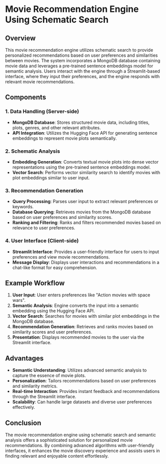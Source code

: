 # Movie Recommendation Engine Using Schematic Search

## Overview
This movie recommendation engine utilizes schematic search to provide personalized recommendations based on user preferences and similarities between movies. The system incorporates a MongoDB database containing movie data and leverages a pre-trained sentence embeddings model for semantic analysis. Users interact with the engine through a Streamlit-based interface, where they input their preferences, and the engine responds with relevant movie recommendations.

## Components

### 1. Data Handling (Server-side)
- **MongoDB Database**: Stores structured movie data, including titles, plots, genres, and other relevant attributes.
- **API Integration**: Utilizes the Hugging Face API for generating sentence embeddings to represent movie plots semantically.

### 2. Schematic Analysis
- **Embedding Generation**: Converts textual movie plots into dense vector representations using the pre-trained sentence embeddings model.
- **Vector Search**: Performs vector similarity search to identify movies with plot embeddings similar to user input.

### 3. Recommendation Generation
- **Query Processing**: Parses user input to extract relevant preferences or keywords.
- **Database Querying**: Retrieves movies from the MongoDB database based on user preferences and similarity scores.
- **Ranking and Filtering**: Ranks and filters recommended movies based on relevance to user preferences.

### 4. User Interface (Client-side)
- **Streamlit Interface**: Provides a user-friendly interface for users to input preferences and view movie recommendations.
- **Message Display**: Displays user interactions and recommendations in a chat-like format for easy comprehension.

## Example Workflow

1. **User Input**: User enters preferences like "Action movies with space wars".
2. **Semantic Analysis**: Engine converts the input into a semantic embedding using the Hugging Face API.
3. **Vector Search**: Searches for movies with similar plot embeddings in the MongoDB database.
4. **Recommendation Generation**: Retrieves and ranks movies based on similarity scores and user preferences.
5. **Presentation**: Displays recommended movies to the user via the Streamlit interface.

## Advantages
- **Semantic Understanding**: Utilizes advanced semantic analysis to capture the essence of movie plots.
- **Personalization**: Tailors recommendations based on user preferences and similarity metrics.
- **Real-time Interaction**: Provides instant feedback and recommendations through the Streamlit interface.
- **Scalability**: Can handle large datasets and diverse user preferences effectively.

## Conclusion
The movie recommendation engine using schematic search and semantic analysis offers a sophisticated solution for personalized movie recommendations. By combining advanced algorithms with user-friendly interfaces, it enhances the movie discovery experience and assists users in finding relevant and enjoyable content effortlessly.